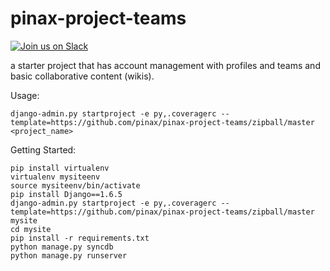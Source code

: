 pinax-project-teams
===================

[![Join us on Slack](http://slack.pinaxproject.com/badge.svg)](http://slack.pinaxproject.com/)

a starter project that has account management with profiles and teams
and basic collaborative content (wikis).



Usage:

    django-admin.py startproject -e py,.coveragerc --template=https://github.com/pinax/pinax-project-teams/zipball/master <project_name>


Getting Started:

    pip install virtualenv
    virtualenv mysiteenv
    source mysiteenv/bin/activate
    pip install Django==1.6.5
    django-admin.py startproject -e py,.coveragerc --template=https://github.com/pinax/pinax-project-teams/zipball/master mysite
    cd mysite
    pip install -r requirements.txt
    python manage.py syncdb
    python manage.py runserver
